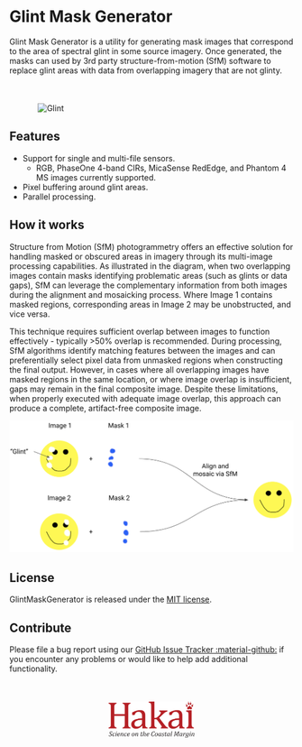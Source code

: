 # Glint Mask Generator

Glint Mask Generator is a utility for generating mask images that correspond to the area of spectral glint in some
source imagery. Once generated, the masks can used by 3rd party structure-from-motion (SfM) software to replace glint
areas with data from overlapping imagery that are not glinty.

<div style="margin-top: 50px; overflow: hidden; display: flex; justify-content:center; gap:10px;">
    <img alt="Glint" src="./images/glint.gif" width="80%" />
</div>

## Features

* Support for single and multi-file sensors.
    * RGB, PhaseOne 4-band CIRs, MicaSense RedEdge, and Phantom 4 MS images currently supported.
* Pixel buffering around glint areas.
* Parallel processing.

## How it works

Structure from Motion (SfM) photogrammetry offers an effective solution for handling masked or obscured areas in imagery
through its multi-image processing capabilities. As illustrated in the diagram, when two overlapping images contain
masks identifying problematic areas (such as glints or data gaps), SfM can leverage the complementary information from
both images during the alignment and mosaicking process. Where Image 1 contains masked regions, corresponding areas in
Image 2 may be unobstructed, and vice versa.

This technique requires sufficient overlap between images to function effectively - typically >50% overlap is
recommended. During processing, SfM algorithms identify matching features between the images and can preferentially
select pixel data from unmasked regions when constructing the final output. However, in cases where all overlapping
images have masked regions in the same location, or where image overlap is insufficient, gaps may remain in the final
composite image. Despite these limitations, when properly executed with adequate image overlap, this approach can
produce a complete, artifact-free composite image.

![How it works](images/howitdo.png)

## License

GlintMaskGenerator is released under
the [MIT license](https://raw.githubusercontent.com/tayden/GlintMaskGenerator/main/LICENSE.txt).

## Contribute

Please file a bug report using our
[GitHub Issue Tracker :material-github:](https://github.com/HakaiInstitute/GlintMaskGenerator/issues) if
you encounter any problems or would like to help add additional functionality.

<div style="margin-top: 50px; overflow: hidden; display: flex; justify-content:center; gap:10px;">
    <img alt="Hakai" src="./images/hakai_logo.png" width="30%" />
</div>
